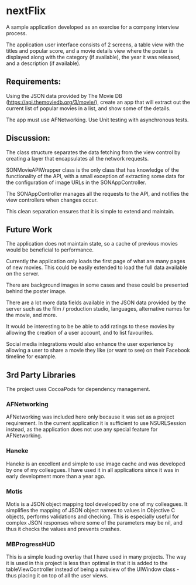 # nextFlix
A sample application developed as an exercise for a company interview process.

The application user interface consists of 2 screens, a table view with the titles and popular score, and a movie details view where the poster is displayed along with the category (if available), the year it was released, and a description (if available).



## Requirements: 

Using the JSON data provided by The Movie DB (https://api.themoviedb.org/3/movie/), 
create an app that will extract out the current list of popular movies in a list, and show some of the details. 

The app must use AFNetworking. Use Unit testing with asynchronous tests. 


## Discussion: 

The class structure separates the data fetching from the view control by creating a layer that encapsulates all the network requests. 

SONMovieAPIWrapper class is the only class that has knowledge of the functionality of the API, with a small exception of extracting some data for the configuration of image URLs in the SONAppController.

The SONAppController manages all the requests to the API, and notifies the view controllers when changes occur. 

This clean separation ensures that it is simple to extend and maintain. 

## Future Work

The application does not maintain state, so a cache of previous movies would be beneficial to performance. 

Currently the application only loads the first page of what are many pages of new movies. This could be easily extended to load the full data available on the server. 

There are background images in some cases and these could be presented behind the poster image. 

There are a lot more data fields available in the JSON data provided by the server such as the film / production studio, languages, alternative names for the movie, and more. 

It would be interesting to be be able to add ratings to these movies by allowing the creation of a user account, and to list favourites. 

Social media integrations would also enhance the user experience by allowing a user to share a movie they like (or want to see) on their Facebook timeline for example. 


## 3rd Party Libraries 

The project uses CocoaPods for dependency management. 

### AFNetworking

AFNetworking was included here only because it was set as a project requirement. In the current application it is sufficient to use NSURLSession instead, as the application does not use any special feature for AFNetworking. 

### Haneke

Haneke is an excellent and simple to use image cache and was developed by one of my colleagues. I have used it in all applications since it was in early development more than a year ago. 

### Motis

Motis is a JSON object mapping tool developed by one of my colleagues. It simplifies the mapping of JSON object names to values in Objective C objects, performs validations and checking. This is especially useful for complex JSON responses where some of the parameters may be nil, and thus it checks the values and prevents crashes. 

### MBProgressHUD

This is a simple loading overlay that I have used in many projects. The way it is used in this project is less than optimal in that it is added to the tableViewController instead of being a subview of the UIWindow class - thus placing it on top of all the user views. 
 
  
